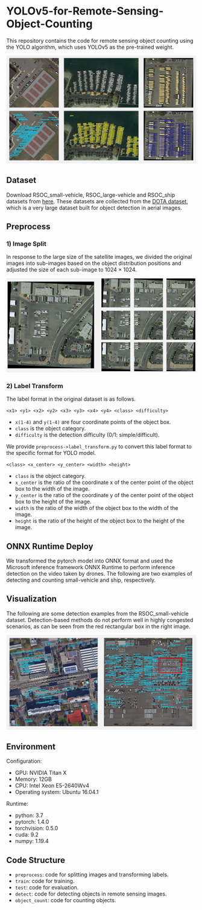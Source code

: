# YOLOv5-for-Remote-Sensing-Object-Counting
This repository contains the code for remote sensing object counting using the YOLO algorithm, which uses YOLOv5 as the pre-trained weight.

![](https://github.com/huangyongbobo/YOLOv5-for-Remote-Sensing-Object-Counting/blob/main/detect_result.png)


## Dataset 
Download RSOC_small-vehicle, RSOC_large-vehicle and RSOC_ship datasets from [here](https://github.com/gaoguangshuai/Counting-from-Sky-A-Large-scale-Dataset-for-Remote-Sensing-Object-Counting-and-A-Benchmark-Method). These datasets are collected from the [DOTA dataset](https://captain-whu.github.io/DOTA/dataset.html), which is a very large dataset built for object detection in aerial images. 


## Preprocess
### 1) Image Split
In response to the large size of the satellite images, we divided the original images into sub-images based on the object distribution positions and adjusted the size of each sub-image to 1024 × 1024. 

![](https://github.com/huangyongbobo/YOLOv5-for-Remote-Sensing-Object-Counting/blob/main/show_image/image_split.png)

### 2) Label Transform
The label format in the original dataset is as follows.

```
<x1> <y1> <x2> <y2> <x3> <y3> <x4> <y4> <class> <difficulty>
``` 

* `x(1-4)` and `y(1-4)` are four coordinate points of the object box. 
* `class` is the object category. 
* `difficulty` is the detection difficulty (0/1: simple/difficult).

We provide `preprocess->label_transform.py` to convert this label format to the specific format for YOLO model. 

```
<class> <x_center> <y_center> <width> <height>
``` 

* `class` is the object category. 
* `x_center` is the ratio of the coordinate x of the center point of the object box to the width of the image. 
* `y_center` is the ratio of the coordinate y of the center point of the object box to the height of the image. 
* `width` is the ratio of the width of the object box to the width of the image. 
* `height` is the ratio of the height of the object box to the height of the image. 


## ONNX Runtime Deploy
We transformed the pytorch model into ONNX format and used the Microsoft inference framework ONNX Runtime to perform inference detection on the video taken by drones. The following are two examples of detecting and counting small-vehicle and ship, respectively.
![]()
![]()

## Visualization
The following are some detection examples from the RSOC_small-vehicle dataset. Detection-based methods do not perform well in highly congested scenarios, as can be seen from the red rectangular box in the right image. 

![](https://github.com/huangyongbobo/YOLOv5-for-Remote-Sensing-Object-Counting/blob/main/show_image/result.png)


## Environment

Configuration: 
* GPU: NVIDIA Titan X
* Memory: 12GB
* CPU: Intel Xeon E5-2640Wv4 
* Operating system: Ubuntu 16.04.1

Runtime: 
* python: 3.7
* pytorch: 1.4.0  
* torchvision: 0.5.0
* cuda: 9.2 
* numpy: 1.19.4


## Code Structure

* `preprocess`: code for splitting images and transforming labels. 
* `train`: code for training. 
* `test`: code for evaluation. 
* `detect`: code for detecting objects in remote sensing images. 
* `object_count`: code for counting objects. 
